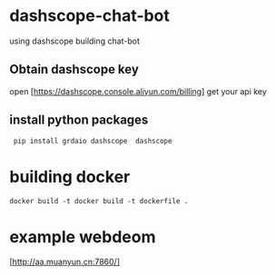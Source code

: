 # dashscope-chat-bot
using dashscope building chat-bot
## Obtain dashscope key
open [https://dashscope.console.aliyun.com/billing] get your api key
## install python packages
```  pip install grdaio dashscope  dashscope ```

# building docker

``` docker build -t docker build -t dockerfile .  ```


# example webdeom
[http://aa.muanyun.cn:7860/]
